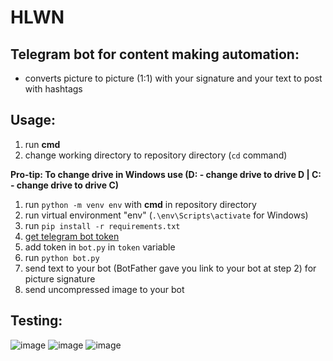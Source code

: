 # HLWN

## Telegram bot for content making automation:
- converts picture to picture (1:1) with your signature and your text to post with hashtags

## Usage:
1. run **cmd**
1. change working directory to repository directory (`cd` command)

**Pro-tip: To change drive in Windows use (D: - change drive to drive D | C: - change drive to drive C)**
1. run `python -m venv env` with **cmd** in repository directory
1. run virtual environment "env" (`.\env\Scripts\activate` for Windows)
1. run `pip install -r requirements.txt`
2. [get telegram bot token](t.me/BotFather)
3. add token in `bot.py` in `token` variable
4. run `python bot.py`
5. send text to your bot (BotFather gave you link to your bot at step 2) for picture signature
6. send uncompressed image to your bot


## Testing:
![image](https://user-images.githubusercontent.com/48328325/200102138-c04f790c-1a28-4ea5-bc7e-6357ef270651.png)
![image](https://user-images.githubusercontent.com/48328325/200102152-1b601e5a-345f-40d6-aacb-f423560cc04e.png)
![image](https://user-images.githubusercontent.com/48328325/200102161-9b3ddabd-209d-4f82-a745-333d16165a6e.png)
